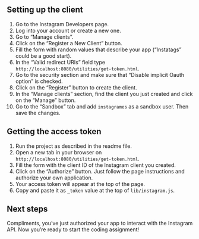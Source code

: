## Setting up the client

1. Go to the Instagram Developers page.
2. Log into your account or create a new one.
3. Go to “Manage clients”.
4. Click on the “Register a New Client” button.
5. Fill the form with random values that describe your app (“Instatags” could be a good start).
6. In the “Valid redirect URIs” field type `http://localhost:8080/utilities/get-token.html`.
7. Go to the security section and make sure that “Disable implicit Oauth option” is checked.
8. Click on the “Register” button to create the client.
9. In the “Manage clients” section, find the client you just created and click on the “Manage” button.
10. Go to the “Sandbox” tab and add `instagrames` as a sandbox user. Then save the changes.

## Getting the access token

1. Run the project as described in the readme file.
2. Open a new tab in your browser on `http://localhost:8080/utilities/get-token.html`.
3. Fill the form with the client ID of the Instagram client you created.
4. Click on the “Authorize” button. Just follow the page instructions and authorize your own application.
5. Your access token will appear at the top of the page.
6. Copy and paste it as  `_token` value at the top of `lib/instagram.js`.

## Next steps

Compliments, you’ve just authorized your app to interact with the Instagram API. Now you’re ready to start the coding assignment!
